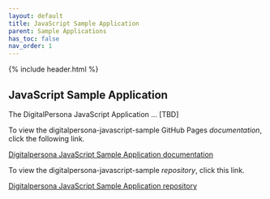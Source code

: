 ```yaml
---
layout: default
title: JavaScript Sample Application
parent: Sample Applications
has_toc: false
nav_order: 1  
---
```


{% include header.html %}
<BR>

## JavaScript Sample Application

The DigitalPersona JavaScript Application ... [TBD]

To view the digitalpersona-javascript-sample GitHub Pages *documentation*,  click the following link.

[Digitalpersona JavaScript Sample Application  documentation](https://hidglobal.github.io/digitalpersona-javascript-sample-app/)

To view the digitalpersona-javascript-sample *repository*,  click this link.

[Digitalpersona JavaScript Sample Application repository](https://github.com/hidglobal/digitalpersona-javascript-sample-app/)
